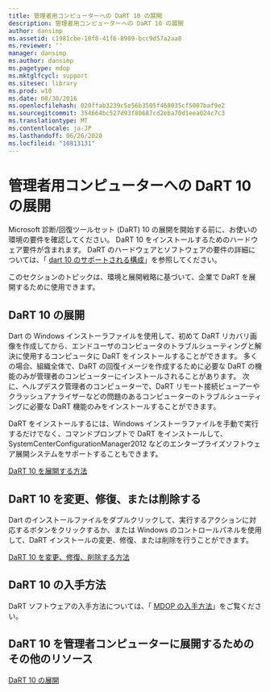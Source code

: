 ```yaml
---
title: 管理者用コンピューターへの DaRT 10 の展開
description: 管理者用コンピューターへの DaRT 10 の展開
author: dansimp
ms.assetid: c1981cbe-10f8-41f6-8989-bcc9d57a2aa8
ms.reviewer: ''
manager: dansimp
ms.author: dansimp
ms.pagetype: mdop
ms.mktglfcycl: support
ms.sitesec: library
ms.prod: w10
ms.date: 08/30/2016
ms.openlocfilehash: 020ffab3239c5e56b3505f468035cf5007baf9e2
ms.sourcegitcommit: 354664bc527d93f80687cd2eba70d1eea024c7c3
ms.translationtype: MT
ms.contentlocale: ja-JP
ms.lasthandoff: 06/26/2020
ms.locfileid: "10813131"
---
```

# 管理者用コンピューターへの DaRT 10 の展開


Microsoft 診断/回復ツールセット (DaRT) 10 の展開を開始する前に、お使いの環境の要件を確認してください。 DaRT 10 をインストールするためのハードウェア要件が含まれます。 DaRT のハードウェアとソフトウェアの要件の詳細については、「 [dart 10 のサポートされる構成](dart-10-supported-configurations.md)」を参照してください。

このセクションのトピックは、環境と展開戦略に基づいて、企業で DaRT を展開するために使用できます。

## DaRT 10 の展開


Dart の Windows インストーラファイルを使用して、初めて DaRT リカバリ画像を作成してから、エンドユーザのコンピュータのトラブルシューティングと解決に使用するコンピュータに DaRT をインストールすることができます。 多くの場合、組織全体で、DaRT の回復イメージを作成するために必要な DaRT の機能のみが管理者のコンピューターにインストールされることがあります。 次に、ヘルプデスク管理者のコンピューターで、DaRT リモート接続ビューアーやクラッシュアナライザーなどの問題のあるコンピューターのトラブルシューティングに必要な DaRT 機能のみをインストールすることができます。

DaRT をインストールするには、Windows インストーラファイルを手動で実行するだけでなく、コマンドプロンプトで DaRT をインストールして、SystemCenterConfigurationManager2012 などのエンタープライズソフトウェア展開システムをサポートすることもできます。

[DaRT 10 を展開する方法](how-to-deploy-dart-10.md)

## DaRT 10 を変更、修復、または削除する


Dart のインストールファイルをダブルクリックして、実行するアクションに対応するボタンをクリックするか、または Windows のコントロールパネルを使用して、DaRT インストールの変更、修復、または削除を行うことができます。

[DaRT 10 を変更、修復、削除する方法](how-to-change-repair-or-remove-dart-10.md)

## DaRT 10 の入手方法


DaRT ソフトウェアの入手方法については、「 [MDOP の入手方法](https://go.microsoft.com/fwlink/?LinkId=322049)」をご覧ください。

## DaRT 10 を管理者コンピューターに展開するためのその他のリソース


[DaRT 10 の展開](deploying-dart-10.md)

 

 





